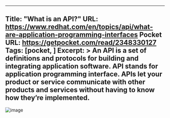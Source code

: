 
---
Title: "What is an API?"
URL: https://www.redhat.com/en/topics/api/what-are-application-programming-interfaces
Pocket URL: https://getpocket.com/read/2348330127
Tags: [pocket, ]
Excerpt: >
    An API is a set of definitions and protocols for building and integrating application software. API stands for application programming interface. APIs let your product or service communicate with other products and services without having to know how they’re implemented.
---

![image](https://www.redhat.com/cms/managed-files/styles/wysiwyg_full_width/s3/API-page-graphic.png?itok=5zMemph9)
